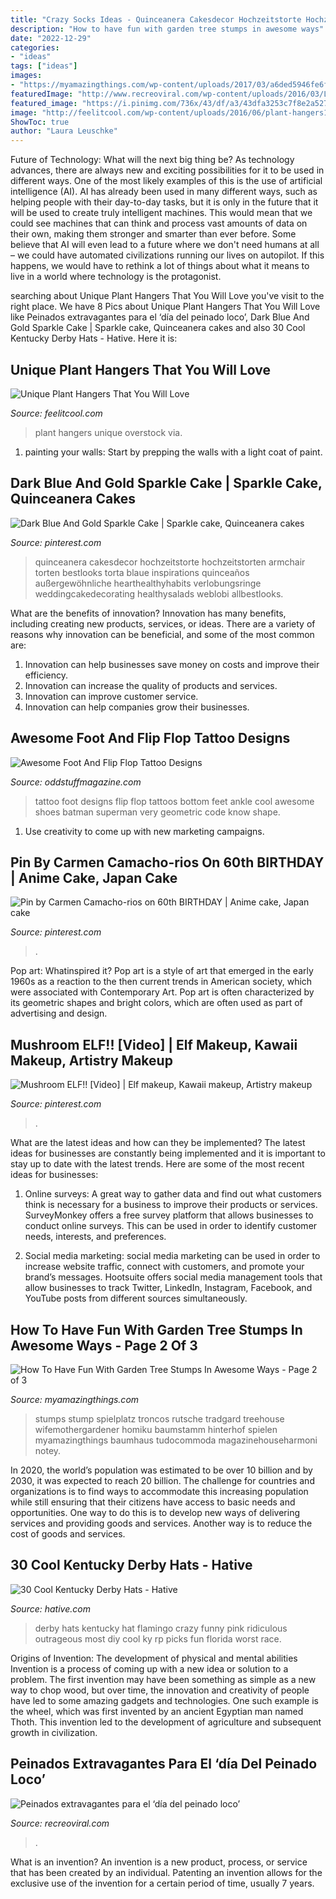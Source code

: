 ```yaml
---
title: "Crazy Socks Ideas - Quinceanera Cakesdecor Hochzeitstorte Hochzeitstorten Armchair Torten Bestlooks Torta Blaue Inspirations Quinceaños Außergewöhnliche Hearthealthyhabits Verlobungsringe Weddingcakedecorating Healthysalads Weblobi Allbestlooks"
description: "How to have fun with garden tree stumps in awesome ways"
date: "2022-12-29"
categories:
- "ideas"
tags: ["ideas"]
images:
- "https://myamazingthings.com/wp-content/uploads/2017/03/a6ded5946fe6fcb2718c7b6ff245f863.jpg"
featuredImage: "http://www.recreoviral.com/wp-content/uploads/2016/03/Los-peinados-más-extravagantes-del-día-del-peinado-loco-10.jpg"
featured_image: "https://i.pinimg.com/736x/43/df/a3/43dfa3253c7f8e2a52790df7ea740c09.jpg"
image: "http://feelitcool.com/wp-content/uploads/2016/06/plant-hangers19.jpg"
ShowToc: true
author: "Laura Leuschke"
---
```



Future of Technology: What will the next big thing be?
As technology advances, there are always new and exciting possibilities for it to be used in different ways. One of the most likely examples of this is the use of artificial intelligence (AI). AI has already been used in many different ways, such as helping people with their day-to-day tasks, but it is only in the future that it will be used to create truly intelligent machines. This would mean that we could see machines that can think and process vast amounts of data on their own, making them stronger and smarter than ever before. Some believe that AI will even lead to a future where we don't need humans at all – we could have automated civilizations running our lives on autopilot. If this happens, we would have to rethink a lot of things about what it means to live in a world where technology is the protagonist.

	

		
searching about Unique Plant Hangers That You Will Love you've visit to the right place. We have 8 Pics about Unique Plant Hangers That You Will Love like Peinados extravagantes para el ‘día del peinado loco’, Dark Blue And Gold Sparkle Cake | Sparkle cake, Quinceanera cakes and also 30 Cool Kentucky Derby Hats - Hative. Here it is:
		
    
## Unique Plant Hangers That You Will Love

<img loading=lazy src="http://feelitcool.com/wp-content/uploads/2016/06/plant-hangers19.jpg" onerror="this.onerror=null;this.src='https://tse3.mm.bing.net/th?id=OIP.xqZTzdJamz-_8-mv4bPEvAHaLG&amp;pid=15.1';" alt="Unique Plant Hangers That You Will Love">

_Source: feelitcool.com_

>plant hangers unique overstock via. 

	

1. painting your walls: Start by prepping the walls with a light coat of paint.

    
## Dark Blue And Gold Sparkle Cake | Sparkle Cake, Quinceanera Cakes

<img loading=lazy src="https://i.pinimg.com/736x/43/df/a3/43dfa3253c7f8e2a52790df7ea740c09.jpg" onerror="this.onerror=null;this.src='https://tse4.mm.bing.net/th?id=OIP.vWcVyNIIMA4Co1QnPbLZswHaLG&amp;pid=15.1';" alt="Dark Blue And Gold Sparkle Cake | Sparkle cake, Quinceanera cakes">

_Source: pinterest.com_

>quinceanera cakesdecor hochzeitstorte hochzeitstorten armchair torten bestlooks torta blaue inspirations quinceaños außergewöhnliche hearthealthyhabits verlobungsringe weddingcakedecorating healthysalads weblobi allbestlooks. 

	

What are the benefits of innovation?
Innovation has many benefits, including creating new products, services, or ideas. There are a variety of reasons why innovation can be beneficial, and some of the most common are: 
1. Innovation can help businesses save money on costs and improve their efficiency.
2. Innovation can increase the quality of products and services.
3. Innovation can improve customer service.
4. Innovation can help companies grow their businesses.

    
## Awesome Foot And Flip Flop Tattoo Designs

<img loading=lazy src="https://oddstuffmagazine.com/wp-content/uploads/2013/08/Feet-Tattoo-Designs-42.jpg" onerror="this.onerror=null;this.src='https://tse4.mm.bing.net/th?id=OIP.J41SCMpCkMpFfzPOER_fsQHaJ4&amp;pid=15.1';" alt="Awesome Foot And Flip Flop Tattoo Designs">

_Source: oddstuffmagazine.com_

>tattoo foot designs flip flop tattoos bottom feet ankle cool awesome shoes batman superman very geometric code know shape. 

	

1. Use creativity to come up with new marketing campaigns.

    
## Pin By Carmen Camacho-rios On 60th BIRTHDAY | Anime Cake, Japan Cake

<img loading=lazy src="https://i.pinimg.com/736x/a0/57/fa/a057fa67653f6e25349008336bf88fcd.jpg" onerror="this.onerror=null;this.src='https://tse4.mm.bing.net/th?id=OIP.vJPVp6PA55vw9p-pKwq6RwHaPO&amp;pid=15.1';" alt="Pin by Carmen Camacho-rios on 60th BIRTHDAY | Anime cake, Japan cake">

_Source: pinterest.com_

>. 

	

Pop art: Whatinspired it?
Pop art is a style of art that emerged in the early 1960s as a reaction to the then current trends in American society, which were associated with Contemporary Art. Pop art is often characterized by its geometric shapes and bright colors, which are often used as part of advertising and design.

    
## Mushroom ELF!! [Video] | Elf Makeup, Kawaii Makeup, Artistry Makeup

<img loading=lazy src="https://i.pinimg.com/736x/54/4e/d9/544ed951a2a655ec81355f79185e28ef.jpg" onerror="this.onerror=null;this.src='https://tse2.mm.bing.net/th?id=OIP.AK_CxnoBa_FkAw3X4y8y1AHaNK&amp;pid=15.1';" alt="Mushroom ELF!! [Video] | Elf makeup, Kawaii makeup, Artistry makeup">

_Source: pinterest.com_

>. 

	

What are the latest ideas and how can they be implemented?
The latest ideas for businesses are constantly being implemented and it is important to stay up to date with the latest trends. Here are some of the most recent ideas for businesses:
1. Online surveys: A great way to gather data and find out what customers think is necessary for a business to improve their products or services. SurveyMonkey offers a free survey platform that allows businesses to conduct online surveys. This can be used in order to identify customer needs, interests, and preferences.

2. Social media marketing: social media marketing can be used in order to increase website traffic, connect with customers, and promote your brand’s messages. Hootsuite offers social media management tools that allow businesses to track Twitter, LinkedIn, Instagram, Facebook, and YouTube posts from different sources simultaneously.

    
## How To Have Fun With Garden Tree Stumps In Awesome Ways - Page 2 Of 3

<img loading=lazy src="https://myamazingthings.com/wp-content/uploads/2017/03/a6ded5946fe6fcb2718c7b6ff245f863.jpg" onerror="this.onerror=null;this.src='https://tse2.mm.bing.net/th?id=OIP.NpnSlvR7yffCrLtsmcNszAAAAA&amp;pid=15.1';" alt="How To Have Fun With Garden Tree Stumps In Awesome Ways - Page 2 of 3">

_Source: myamazingthings.com_

>stumps stump spielplatz troncos rutsche tradgard treehouse wifemothergardener homiku baumstamm hinterhof spielen myamazingthings baumhaus tudocommoda magazinehouseharmoni notey. 

	

In 2020, the world’s population was estimated to be over 10 billion and by 2030, it was expected to reach 20 billion. The challenge for countries and organizations is to find ways to accommodate this increasing population while still ensuring that their citizens have access to basic needs and opportunities. One way to do this is to develop new ways of delivering services and providing goods and services. Another way is to reduce the cost of goods and services.

    
## 30 Cool Kentucky Derby Hats - Hative

<img loading=lazy src="https://hative.com/wp-content/uploads/2014/06/kentucky-derby-hats/7-kentucky-derby-hats.jpg" onerror="this.onerror=null;this.src='https://tse4.mm.bing.net/th?id=OIP.IANVJXUthWjuD_UNc3vWfgHaLN&amp;pid=15.1';" alt="30 Cool Kentucky Derby Hats - Hative">

_Source: hative.com_

>derby hats kentucky hat flamingo crazy funny pink ridiculous outrageous most diy cool ky rp picks fun florida worst race. 

	

Origins of Invention: The development of physical and mental abilities
Invention is a process of coming up with a new idea or solution to a problem. The first invention may have been something as simple as a new way to chop wood, but over time, the innovation and creativity of people have led to some amazing gadgets and technologies. One such example is the wheel, which was first invented by an ancient Egyptian man named Thoth. This invention led to the development of agriculture and subsequent growth in civilization.

    
## Peinados Extravagantes Para El ‘día Del Peinado Loco’

<img loading=lazy src="http://www.recreoviral.com/wp-content/uploads/2016/03/Los-peinados-más-extravagantes-del-día-del-peinado-loco-10.jpg" onerror="this.onerror=null;this.src='https://tse2.mm.bing.net/th?id=OIP.7jJiZRgNERMxHMVpCMob6wHaEK&amp;pid=15.1';" alt="Peinados extravagantes para el ‘día del peinado loco’">

_Source: recreoviral.com_

>. 

	

What is an invention?
An invention is a new product, process, or service that has been created by an individual. Patenting an invention allows for the exclusive use of the invention for a certain period of time, usually 7 years.

